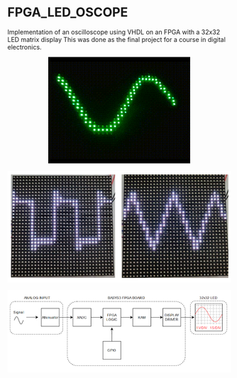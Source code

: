 # FPGA_LED_OSCOPE
Implementation of an oscilloscope using VHDL on an FPGA with a 32x32 LED matrix display
This was done as the final project for a course in digital electronics.

<p align="center">
  <img src="https://github.com/matlin975/FPGA_LED_OSCOPE/blob/main/sinusgif.gif"/>
</p>

<p align="center">
  <img src="https://github.com/matlin975/FPGA_LED_OSCOPE/blob/main/square_triangle.png"/>
</p>

<p align="center">
  <img src="https://github.com/matlin975/FPGA_LED_OSCOPE/blob/main/overview.png"/>
</p>
